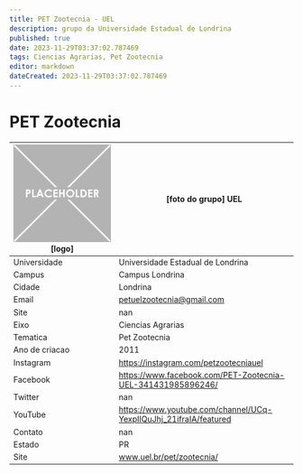 ```yaml
---
title: PET Zootecnia - UEL
description: grupo da Universidade Estadual de Londrina
published: true
date: 2023-11-29T03:37:02.787469
tags: Ciencias Agrarias, Pet Zootecnia
editor: markdown
dateCreated: 2023-11-29T03:37:02.787469
---
```


# PET Zootecnia


| ![placeholder.png](/placeholder.png) [logo] | [foto do grupo] UEL         |
| ------------------------------------------- | ------------------------------------------------- |
| Universidade                                | Universidade Estadual de Londrina      |
| Campus                                      | Campus Londrina            |
| Cidade                                      | Londrina             |
| Email                                       | petuelzootecnia@gmail.com             |
| Site                                        | nan              |
| Eixo                                        | Ciencias Agrarias              |
| Tematica                                    | Pet Zootecnia          |
| Ano de criacao                              | 2011        |
| Instagram                                   | https://instagram.com/petzootecniauel         |
| Facebook                                    | https://www.facebook.com/PET-Zootecnia-UEL-341431985896246/          |
| Twitter                                     | nan           |
| YouTube                                     | https://www.youtube.com/channel/UCq-YexpIIQuJhj_21ifraIA/featured           |
| Contato                                     | nan         |
| Estado                                      |  PR            |
| Site                                        | www.uel.br/pet/zootecnia/ |

